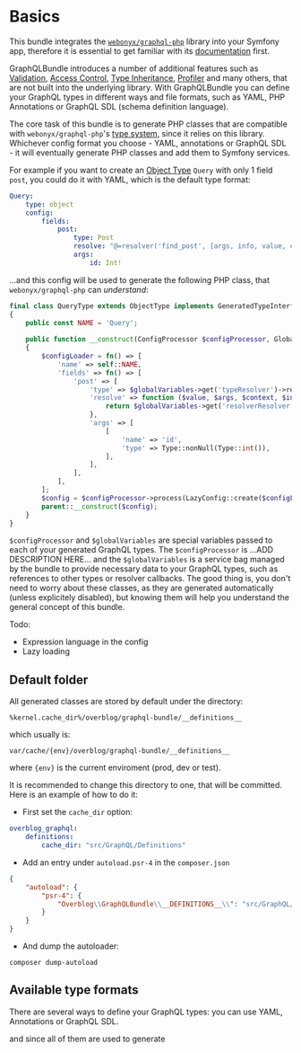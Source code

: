 Basics
======================

This bundle integrates the [`webonyx/graphql-php`](https://github.com/webonyx/graphql-php) library into your Symfony 
app, therefore it is essential to get familiar with its [documentation](https://webonyx.github.io/graphql-php/) first. 

GraphQLBundle introduces a number of additional features such as [Validation](), [Access Control](), 
[Type Inheritance](), [Profiler]() and many others, that are not built into the underlying library. With GraphQLBundle 
you can define your GraphQL types in different ways and file formats, such as YAML, PHP Annotations or GraphQL SDL 
(schema definition language).

The core task of this bundle is to generate PHP classes that are compatible with `webonyx/graphql-php`'s [type system](https://webonyx.github.io/graphql-php/type-system/#type-system), 
since it relies on this library. Whichever config format you choose - YAML, annotations or GraphQL SDL - it will 
eventually generate PHP classes and add them to Symfony services. 

For example if you want to create an [Object Type](https://webonyx.github.io/graphql-php/type-system/object-types/) `Query` 
with only 1 field `post`, you could do it with YAML, which is the default type format:
```yaml
Query:
    type: object
    config:
        fields:
            post:
                type: Post
                resolve: "@=resolver('find_post', [args, info, value, context])"
                args:
                    id: Int!
```
...and this config will be used to generate the following PHP class, that `webonyx/graphql-php` can _understand_:
```php
final class QueryType extends ObjectType implements GeneratedTypeInterface
{
    public const NAME = 'Query';
    
    public function __construct(ConfigProcessor $configProcessor, GlobalVariables $globalVariables = null)
    {
        $configLoader = fn() => [
            'name' => self::NAME,
            'fields' => fn() => [
                'post' => [
                    'type' => $globalVariables->get('typeResolver')->resolve('Post'),
                    'resolve' => function ($value, $args, $context, $info) use ($globalVariables) {
                        return $globalVariables->get('resolverResolver')->resolve(["find_post", [$args, $info, $value, $context]]);
                    },
                    'args' => [
                        [
                            'name' => 'id',
                            'type' => Type::nonNull(Type::int()),
                        ],
                    ],
                ],
            ],
        ];
        $config = $configProcessor->process(LazyConfig::create($configLoader, $globalVariables))->load();
        parent::__construct($config);
    }
}
```
`$configProcessor` and `$globalVariables` are special variables passed to each of your generated GraphQL types.
The `$configProcessor` is ...ADD DESCRIPTION HERE... and the `$globalVariables` is a service bag managed by the bundle 
to provide necessary data to your GraphQL types, such as references to other types or resolver callbacks. The good thing 
is, you don't need to worry about these classes, as they are generated automatically (unless explicitely disabled), but
knowing them will help you understand the general concept of this bundle.

Todo:
- Expression language in the config
- Lazy loading

Default folder
--------------
All generated classes are stored by default under the directory: 
```
%kernel.cache_dir%/overblog/graphql-bundle/__definitions__
```
which usually is:
```
var/cache/{env}/overblog/graphql-bundle/__definitions__
```
where `{env}` is the current enviroment (prod, dev or test).

It is recommended to change this directory to one, that will be committed. Here is an example of how to do it:

- First set the `cache_dir` option:
```yaml
overblog_graphql:
    definitions:
        cache_dir: "src/GraphQL/Definitions"
```
- Add an entry under `autoload.psr-4` in the `composer.json`
```json
{
    "autoload": {
        "psr-4": {
            "Overblog\\GraphQLBundle\\__DEFINITIONS__\\": "src/GraphQL/Definitions"
        }
    }
}
```
- And dump the autoloader:
```
composer dump-autoload
```


Available type formats
---------------------
There are several ways to define your GraphQL types: you can use YAML, Annotations or GraphQL SDL. 


and since all of them are used to generate
